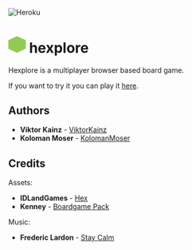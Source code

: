 ![Heroku](https://heroku-badge.herokuapp.com/?app=hexplore)
# <img src="https://github.com/ViktorKainz/hexplore/blob/241d83e02ddccc68f4cb26f7ba4a0291e9080447/public/assets/Grass.png" width="35px"/> hexplore 

Hexplore is a multiplayer browser based board game.

If you want to try it you can play it [here](http://hexplore.herokuapp.com/).

## Authors
- **Viktor Kainz** - [ViktorKainz](https://github.com/ViktorKainz)
- **Koloman Moser** - [KolomanMoser](https://github.com/KolomanMoser)

## Credits
Assets:
- **IDLandGames** - [Hex](https://idlandgames.itch.io/assets-hex)
- **Kenney** - [Boardgame Pack](https://www.kenney.nl/assets/boardgame-pack)

Music:
- **Frederic Lardon** - [Stay Calm](https://www.chosic.com/download-audio/?t=25855)
